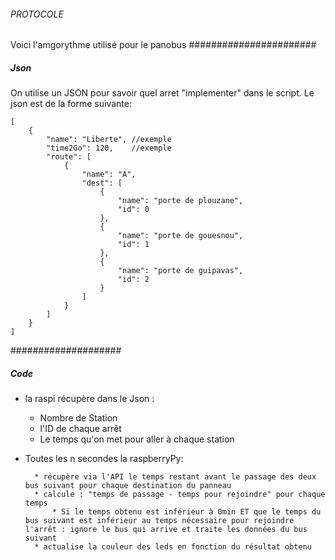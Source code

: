 ###### PROTOCOLE ######
Voici l'amgorythme utilisé pour le panobus
#######################
##### Json #####
On utilise un JSON pour savoir quel arret "implementer" dans le script. Le json est de la forme suivante:

```
[
    {
        "name": "Liberte", //exemple
        "time2Go": 120,    //exemple
        "route": [
            {
                "name": "A",
                "dest": [
                    {
                        "name": "porte de plouzane",
                        "id": 0
                    },
                    {
                        "name": "porte de gouesnou",
                        "id": 1
                    },
                    {
                        "name": "porte de guipavas",
                        "id": 2
                    }
                ]
            }
        ]
    }
]
```

####################
##### Code #####
* la raspi récupère dans le Json :

    * Nombre de Station
    * l'ID de chaque arrêt
    * Le temps qu'on met pour aller à chaque station

* Toutes les n secondes la raspberryPy:

        * récupère via l'API le temps restant avant le passage des deux bus suivant pour chaque destination du panneau
        * calcule : "temps de passage - temps pour rejoindre" pour chaque temps
            * Si le temps obtenu est inférieur à 0min ET que le temps du bus suivant est inférieur au temps nécessaire pour rejoindre l'arrêt : ignore le bus qui arrive et traite les données du bus suivant
        * actualise la couleur des leds en fonction du résultat obtenu
